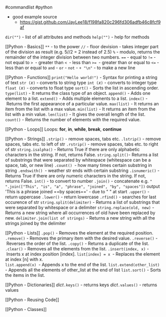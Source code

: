 #commandlist #python

- good example source
	- https://gist.github.com/JayLee18/f198fa820c296fd306adfb46c8fcf9af


`dir("")` - list of all attributes and methods
`help("")` - help for methods

[[Python - Basics]]
`**` - to the power
`//` - floor devision - takes integer part of the division as result (e.g. 5//2 = 2 instead of 2.5)
`%` - modulo, returns the remainder of the integer division between two numbers.
`==` - equal to
`!=` - not equal to
`> `- greater than
`< `- less than
`>= `- greater than or equal to
`<=` - less than or equal to
`and` -
`or` - 
`not` -
`+ "\n"` - to make a new line

[[Python - Functions]]
`print("Hello world!")` - Syntax for printing a string of text
`str (`*x*`)` - converts to string type
`int (`*x*`)` - converts to integer type
`float (`*x*`)` - converts to float type
`sort()` - Sorts the list in ascending order.
`type(list)` - It returns the class type of an object.
`append()` - Adds one element to a list.
`extend()` - Adds multiple elements to a list.
`index()` - Returns the first appearance of a particular value.
`max(list)` - It returns an item from the list with a max value.
`min(list)` - It returns an item from the list with a min value.
`len(list)` - It gives the overall length of the list.
`count()` - Returns the number of elements with the required value.

[[Python - Loops]]
Loops: **for**, **in**, **while**, **break**, **continue** 


[[Python - Strings]]
`.strip()` - remove spaces, tabs etc.
`.lstrip()` - remove spaces, tabs etc. to left of str
`.rstrip()` - remove spaces, tabs etc. to right of str
`string.isalpha()` - Returns True if there are only alphabetic characters in the string. If not, returns False.
`string.split()`- Returns a list of substrings that were separated by whitespace (whitespace can be a space, tab, or new line)
`.count() `- how many times certain substring in string
`.endswith() `- weather str ends with certain substring
`.isnumeric()` - Returns True if there are only numeric characters in the string. If not, returns False.
	`int()` - to convert to number
`.join()` - concatenate
	e.g. `" ".join(["This", "is", "a", "phrase", "joined", "by", "spaces"])`
	output 'This is a phrase joined ==by spaces==' - due to " " at start
`.upper()` - return uppercase
`.lower()` - return lowercase
`.rfind()` - searches for last occurence of str
`string.split(delimiter)` - Returns a list of substrings that were separated by whitespace or a delimiter
`string.replace(old, new)` - Returns a new string where all occurrences of old have been replaced by new.
`delimiter.join(list of strings)` - Returns a new string with all the strings joined by the delimiter

[[Python - Lists]]
`.pop()` - Removes the element at the required position.
`.remove()` - Removes the primary item with the desired value.
`.reverse()` - Reverses the order of the list.
`.copy()` - Returns a duplicate of the list.
`.clear()` - Removes all the elements from the list.
`.insert(index, x)` - Inserts x at index position [index].
`list[index] = x `- Replaces the element at index [n] with x.   
`list.append(x) `- Appends x to the end of the list.
`list.extend(other_list)` - Appends all the elements of other_list at the end of list
`list.sort()` - Sorts the items in the list.


[[Python - Dictionaries]]
*dict*`.keys()` - returns keys
*dict*`.values()` - returns values

[[Python - Reusing Code]]

[[Python - Classes]]

